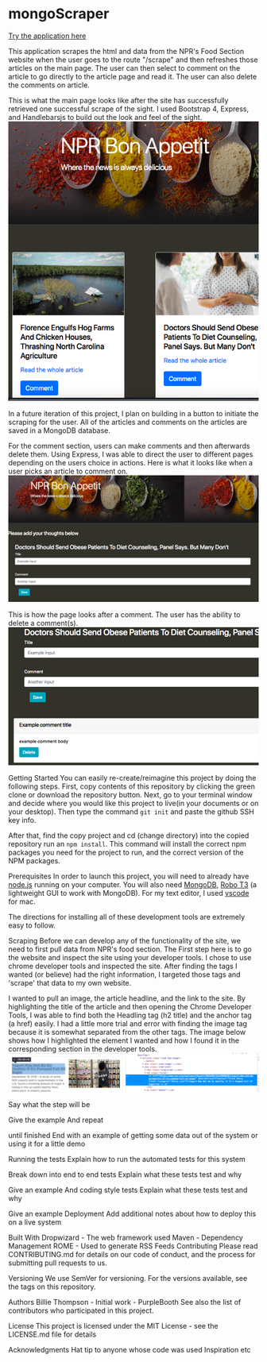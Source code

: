 # mongoScraper

[Try the application here](https://lit-plateau-18727.herokuapp.com/)

This application scrapes the html and data from the NPR's Food Section website when the user goes to the route "/scrape" and then refreshes those articles on the main page. The user can then select to comment on the article to go directly to the article page and read it. The user can also delete the comments on article. 

This is what the main page looks like after the site has successfully retrieved one successful scrape of the sight. I used Bootstrap 4, Express, and Handlebarsjs to build out the look and feel of the sight. 
![main page](mainPage.png)

In a future iteration of this project, I plan on building in a button to initiate the scraping for the user. All of the articles and comments on the articles are saved in a MongoDB database.

For the comment section, users can make comments and then afterwards delete them. Using Express, I was able to direct the user to different pages depending on the users choice in actions. Here is what it looks like when a user picks an article to comment on. ![When the user chooses on article to comment](comment.png)

This is how the page looks after a comment. The user has the ability to delete a comment(s). ![comment](savedComment.png)

Getting Started
You can easily re-create/reimagine this project by doing the following steps. First, copy contents of this repository by clicking the green clone or download the repository button. Next, go to your terminal window and decide where you would like this project to live(in your documents or on your desktop). Then type the command `git init` and paste the github SSH key info. 

After that, find the copy project and cd (change directory) into the copied repository run an `npm install`. This command will install the correct npm packages you need for the project to run, and the correct version of the NPM packages.


Prerequisites
In order to launch this project, you will need to already have [node.js](https://nodejs.org/en/) running on your computer. You will also need [MongoDB](https://www.mongodb.com/), [Robo T3](https://robomongo.org/) (a lightweight GUI to work with MongoDB). For my text editor, I used [vscode](https://code.visualstudio.com/) for mac. 

The directions for installing all of these development tools are extremely easy to follow. 

Scraping
Before we can develop any of the functionality of the site, we need to first pull data from NPR's food section. The First step here is to go the website and inspect the site using your developer tools. I chose to use chrome developer tools and inspected the site. After finding the tags I wanted (or believe) had the right information, I targeted those tags and 'scrape' that data to my own website. 

I wanted to pull an image, the article headline, and the link to the site. 
By highlighting the title of the article and then opening the Chrome Developer Tools, I was able to find both the Headling tag (h2 title) and the anchor tag (a href) easily. I had a little more trial and error with finding the image tag because it is somewhat separated from the other tags. The image below shows how I highlighted the element I wanted and how I found it in the corresponding section in the developer tools. 
![chrome inspector](scraper.png)

Say what the step will be

Give the example
And repeat

until finished
End with an example of getting some data out of the system or using it for a little demo

Running the tests
Explain how to run the automated tests for this system

Break down into end to end tests
Explain what these tests test and why

Give an example
And coding style tests
Explain what these tests test and why

Give an example
Deployment
Add additional notes about how to deploy this on a live system

Built With
Dropwizard - The web framework used
Maven - Dependency Management
ROME - Used to generate RSS Feeds
Contributing
Please read CONTRIBUTING.md for details on our code of conduct, and the process for submitting pull requests to us.

Versioning
We use SemVer for versioning. For the versions available, see the tags on this repository.

Authors
Billie Thompson - Initial work - PurpleBooth
See also the list of contributors who participated in this project.

License
This project is licensed under the MIT License - see the LICENSE.md file for details

Acknowledgments
Hat tip to anyone whose code was used
Inspiration
etc
